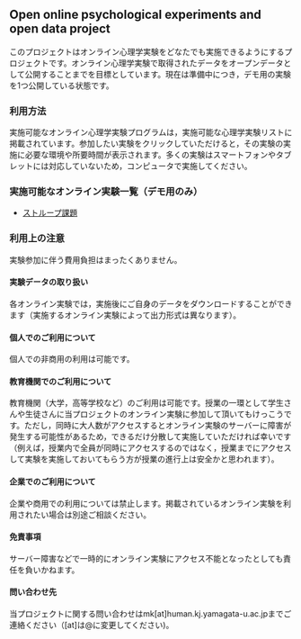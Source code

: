 ## Open online psychological experiments and open data project
このプロジェクトはオンライン心理学実験をどなたでも実施できるようにするプロジェクトです。オンライン心理学実験で取得されたデータをオープンデータとして公開することまでを目標としています。現在は準備中につき，デモ用の実験を1つ公開している状態です。

### 利用方法
実施可能なオンライン心理学実験プログラムは，実施可能な心理学実験リストに掲載されています。参加したい実験をクリックしていただけると，その実験の実施に必要な環境や所要時間が表示されます。多くの実験はスマートフォンやタブレットには対応していないため，コンピュータで実施してください。

### 実施可能なオンライン実験一覧（デモ用のみ）
 * [ストループ課題](./exps/stroop_o2ed_demo)

### 利用上の注意
実験参加に伴う費用負担はまったくありません。
<!--ただし，利用の際にはGoogleアカウントまたはG suiteでのログインが必要です。
GoogleアカウントまたはG suiteでのログインによって個人ごとに共通したIDを付与し，実験間のデータ結合に利用させて頂きます。-->

#### 実験データの取り扱い
各オンライン実験では，実施後にご自身のデータをダウンロードすることができます（実施するオンライン実験によって出力形式は異なります）。
<!-- また，実施後にあなたのデータを匿名化した上で公開データとして登録してよいかをお聞きします。この登録は任意ですがご協力いただければ幸いです。。
登録を希望されない場合はサーバーにあなたのデータは保存されません。ご自身のデータをダウンロードし忘れないようにしてください。 -->

<!-- ### お願い
当プロジェクトはオンライン心理学実験のオープン化だけでなく，心理学実験データのオープン化（公開データ化）も目的としています。ご参加いただける方は公開データへの登録にご協力いただければ幸いです。

### 匿名化
実験にご参加いただいた方は個別のIDを付与し，IDを用いて個人を追跡した形でデータを管理させていただきます。
IDはランダムな英数字の配列が個人ごとに付与されるため，データから個人を特定することはできません。
ただし，将来的な参加の同意の撤回などのためにデータベースに参加された方のメールアドレスとIDと紐付けて保存させていただきます（連結可能匿名化）。
この連結情報は管理者のみが閲覧可能であり，公開データには含まれません。よって，公開データのみから個人を特定することはできません。 -->

#### 個人でのご利用について
個人での非商用の利用は可能です。

#### 教育機関でのご利用について
教育機関（大学，高等学校など）のご利用は可能です。授業の一環として学生さんや生徒さんに当プロジェクトのオンライン実験に参加して頂いてもけっこうです。ただし，同時に大人数がアクセスするとオンライン実験のサーバーに障害が発生する可能性があるため，できるだけ分散して実施していただければ幸いです（例えば，授業内で全員が同時にアクセスするのではなく，授業までにアクセスして実験を実施しておいてもらう方が授業の進行上は安全かと思われます）。

#### 企業でのご利用について
企業や商用での利用については禁止します。掲載されているオンライン実験を利用されたい場合は別途ご相談ください。

#### 免責事項
サーバー障害などで一時的にオンライン実験にアクセス不能となったとしても責任を負いかねます。

#### 問い合わせ先
当プロジェクトに関する問い合わせはmk[at]human.kj.yamagata-u.ac.jpまでご連絡ください（[at]は@に変更してください)。
